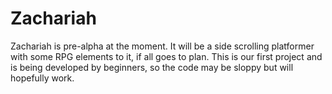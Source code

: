 Zachariah
=========

Zachariah is pre-alpha at the moment.  It will be a side scrolling platformer with some RPG elements to it, if all goes to plan.  This is our first project and is being developed by beginners, so the code may be sloppy but will hopefully work. 
